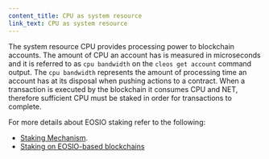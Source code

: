 ```yaml
---
content_title: CPU as system resource
link_text: CPU as system resource
---
```


The system resource CPU provides processing power to blockchain accounts. The amount of CPU an account has is measured in microseconds and it is referred to as `cpu bandwidth` on the `cleos get account` command output. The `cpu bandwidth` represents the amount of processing time an account has at its disposal when pushing actions to a contract. When a transaction is executed by the blockchain it consumes CPU and NET, therefore sufficient CPU must be staked in order for transactions to complete.

For more details about EOSIO staking refer to the following:
* [Staking Mechanism](https://developers.eos.io/welcome/latest/overview/technical_features#staking-mechanism).
* [Staking on EOSIO-based blockchains](05_stake.md)